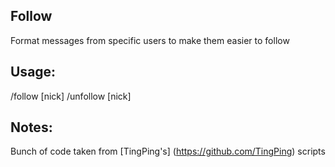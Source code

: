 Follow
------
Format messages from specific users to make them easier to follow

Usage:
------
/follow [nick]
/unfollow [nick]

Notes:
------
Bunch of code taken from [TingPing's] (https://github.com/TingPing) scripts